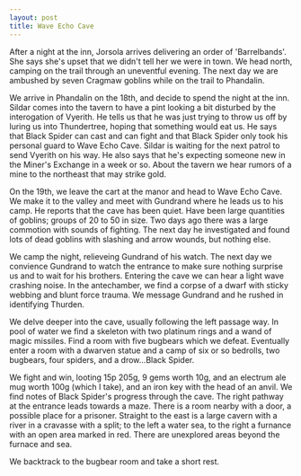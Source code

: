 ```yaml
---
layout: post
title: Wave Echo Cave
---
```

After a night at the inn, Jorsola arrives delivering an order of 'Barrelbands'. She says she's upset that we didn't tell her we were in town. We head north, camping on the trail through an uneventful evening. The next day we are ambushed by seven Cragmaw goblins while on the trail to Phandalin. 

We arrive in Phandalin on the 18th, and decide to spend the night at the inn. Sildar comes into the tavern to have a pint looking a bit disturbed by the interogation of Vyerith. He tells us that he was just trying to throw us off by luring us into Thundertree, hoping that something would eat us. He says that Black Spider can cast and can fight and that Black Spider only took his personal guard to Wave Echo Cave. Sildar is waiting for the next patrol to send Vyerith on his way. He also says that he's expecting someone new in the Miner's Exchange in a week or so. About the tavern we hear rumors of a mine to the northeast that may strike gold.

On the 19th, we leave the cart at the manor and head to Wave Echo Cave. We make it to the valley and meet with Gundrand where he leads us to his camp. He reports that the cave has been quiet. Have been large quantities of goblins; groups of 20 to 50 in size. Two days ago there was a large commotion with sounds of fighting. The next day he investigated and found lots of dead goblins with slashing and arrow wounds, but nothing else.

We camp the night, relieveing Gundrand of his watch. The next day we convience Gundrand to watch the entrance to make sure nothing surprise us and to wait for his brothers. Entering the cave we can hear a light wave crashing noise. In the antechamber, we find a corpse of a dwarf with sticky webbing and blunt force trauma. We message Gundrand and he rushed in identifying Thurden.

We delve deeper into the cave, usually following the left passage way. In pool of water we find a skeleton with two platinum rings and a wand of magic missiles. Find a room with five bugbears which we defeat. Eventually enter a room with a dwarven statue and a camp of six or so bedrolls, two bugbears, four spiders, and a drow...Black Spider.

We fight and win, looting 15p 205g, 9 gems worth 10g, and an electrum ale mug worth 100g (which I take), and an iron key with the head of an anvil. We find notes of Black Spider's progress through the cave. The right pathway at the entrance leads towards a maze.  There is a room nearby with a door, a possible place for a prisoner. Straight to the east is a large cavern with a river in a cravasse with a split; to the left a water sea, to the right a furnance with an open area marked in red. There are unexplored areas beyond the furnace and sea.

We backtrack to the bugbear room and take a short rest.
